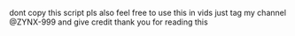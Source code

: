 dont copy this script pls also feel free to use this in vids just tag my channel @ZYNX-999 and give credit thank you for reading this
